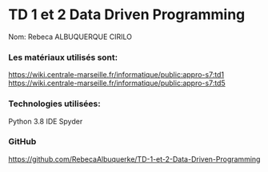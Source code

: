 # TD 1 et 2 Data Driven Programming

Nom: Rebeca ALBUQUERQUE CIRILO

### Les matériaux utilisés sont:
https://wiki.centrale-marseille.fr/informatique/public:appro-s7:td1
https://wiki.centrale-marseille.fr/informatique/public:appro-s7:td5

### Technologies utilisées:
Python 3.8
IDE Spyder

### GitHub
https://github.com/RebecaAlbuquerke/TD-1-et-2-Data-Driven-Programming
